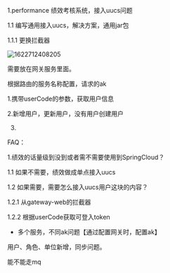1.performance 绩效考核系统，接入uucs问题

1.1 编写通用接入uucs，解决方案，通用jar包

1.1.1 更换拦截器

![1622712408205](C:\Users\HP\AppData\Roaming\Typora\typora-user-images\1622712408205.png)

需要放在网关服务里面。

根据路由的服务名称配置，请求的ak

1.携带userCode的参数，获取用户信息

2.新增用户，更新用户，没有用户创建用户

3.



FAQ：

1.绩效的话量级到没到或者需不需要使用到SpringCloud？

1.1 如果不需要，绩效做成单点接入uucs

1.2 如果需要，需要怎么接入uucs用户这块的内容？

1.2.1 从gateway-web的拦截器

1.2.2 根据userCode获取可登入token

- 多个服务，不同ak问题【通过配置网关时，配置ak】



用户、角色、单位新增，同步问题。

能不能走mq

